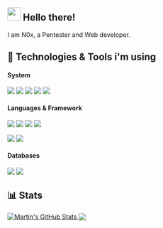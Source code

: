 ## <img src="https://raw.githubusercontent.com/MartinHeinz/MartinHeinz/master/wave.gif" width="30px"> Hello there!

I am N0x, a Pentester and Web developer.

## 🔧 Technologies & Tools i'm using
#### System
![](https://img.shields.io/badge/Manjaro-%2343853D?style=for-the-badge&logo=linux&logoColor=white&color=34be5b)
![](https://img.shields.io/badge/VSCode-%2343853D?style=for-the-badge&logo=visual-studio-code&logoColor=white&color=007ACC)
![](https://img.shields.io/badge/Alacritty-%2343853D?style=for-the-badge&logo=alacritty&logoColor=white&color=F46D01)
![](https://img.shields.io/badge/VIM-%2343853D?style=for-the-badge&logo=vim&logoColor=white&color=019733)
![](https://img.shields.io/badge/Docker-%2343853D?style=for-the-badge&logo=docker&logoColor=white&color=2496ED)

#### Languages & Framework
![](https://img.shields.io/badge/Python-%2343853D?style=for-the-badge&logo=python&logoColor=white&color=3776AB)
![](https://img.shields.io/badge/TypeScript-%2343853D?style=for-the-badge&logo=typescript&logoColor=white&color=3178C6)
![](https://img.shields.io/badge/JavaScript-%2343853D?style=for-the-badge&logo=javascript&logoColor=white&color=F7DF1E)
![](https://img.shields.io/badge/Markdown-%2343853D?style=for-the-badge&logo=markdown&logoColor=white&color=000000)

![](https://img.shields.io/badge/React-%2343853D?style=for-the-badge&logo=react&logoColor=white&color=61DAFB)
![](https://img.shields.io/badge/Material_UI-%2343853D?style=for-the-badge&logo=material-ui&logoColor=white&color=0081CB)

#### Databases
![](https://img.shields.io/badge/SQLite-%2343853D?style=for-the-badge&logo=sqlite&logoColor=white&color=003B57)
![](https://img.shields.io/badge/MongoDB-%2343853D?style=for-the-badge&logo=mongodb&logoColor=white&color=47A248)

## 📊 Stats
<a href="https://github.com/nundir/nundir">
  <img align="center" src="https://github-readme-stats.vercel.app/api?username=0xN0x&theme=dracula&line_height=27&show_icons=true&include_all_commits=true&count_private=true" alt="Martin's GitHub Stats" />
</a>
<a href="https://github.com/nundir/nundir">
  <img align="center" src="https://github-readme-stats.vercel.app/api/top-langs/?username=0xN0x&hide=java,html,tex&theme=dracula&langs_count=3&count_private=true" />
</a>
